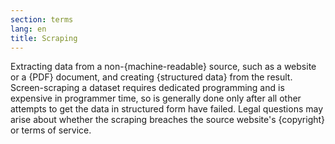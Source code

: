 ```yaml
---
section: terms
lang: en
title: Scraping
---
```


Extracting data from a non-{machine-readable} source, such as a website or a {PDF} document, and creating {structured data} from the result. Screen-scraping a dataset requires dedicated programming and is expensive in programmer time, so is generally done only after all other attempts to get the data in structured form have failed. Legal questions may arise about whether the scraping breaches the source website's {copyright} or terms of service.